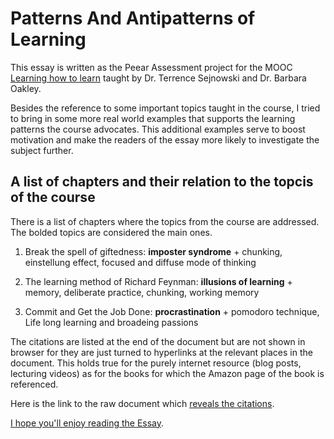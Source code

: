# Patterns And Antipatterns of Learning

This essay is written as the Peear Assessment project for the MOOC [Learning how to learn](https://www.coursera.org/course/learning
) taught by Dr. Terrence Sejnowski and Dr. Barbara Oakley.

Besides the reference to some important topics taught in the course, I tried to bring in
some more real world examples that supports the learning patterns the course advocates. This
additional examples serve to boost motivation and make the readers of the essay more likely to investigate the subject
further.

## A list of chapters and their relation to the topcis of the course

There is a list of chapters where the topics from the course are addressed. The bolded topics
are considered the main ones.

1. Break the spell of giftedness: **imposter syndrome** + chunking, einstellung effect,
  focused and diffuse mode of thinking

2. The learning method of Richard Feynman: **illusions of learning** + memory, deliberate practice, chunking, working memory

3. Commit and Get the Job Done: **procrastination** + pomodoro technique, Life long learning and broadeing passions

The citations are listed at the end of the document but are not shown in browser for they
are just turned to hyperlinks at the relevant places in the document. This holds true
for the purely internet resource (blog posts, lecturing videos) as for the books for which the
Amazon page of the book is referenced.

Here is the link to the raw document which [reveals the citations](https://raw.githubusercontent.com/alesk/learning/master/patterns.md).

[I hope you'll enjoy reading the Essay](https://github.com/alesk/learning/blob/master/patterns.md).

